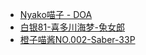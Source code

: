 * [Nyako喵子 - DOA](Nyako喵子-DOA.md)
* [白银81-喜多川海梦-兔女郎](白银81-喜多川海梦-兔女郎.md)
* [橙子喵酱NO.002-Saber-33P](NO.002-Saber-33P.md)
